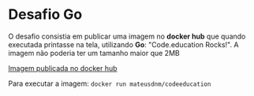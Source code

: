 # Desafio Go

O desafio consistia em publicar uma imagem no **docker hub** que quando executada printasse na tela, utilizando **Go**: "Code.education Rocks!". A imagem não poderia ter um tamanho maior que 2MB

[Imagem publicada no docker hub](https://hub.docker.com/repository/docker/mateusdnm/codeeducation)

Para executar a imagem: `docker run mateusdnm/codeeducation` 
